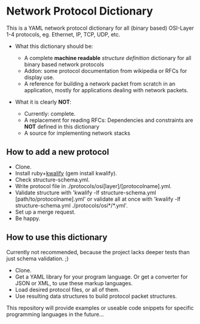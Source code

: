 Network Protocol Dictionary
===

This is a YAML network protocol dictionary for all (binary based) OSI-Layer 1-4 protocols, eg. Ethernet, IP, TCP, UDP, etc.

- What this dictionary should be:
  - A complete **machine readable** *structure definition* dictionary for all binary based network protocols
  - Addon: some protocol documentation from wikipedia or RFCs for display use.
  - A reference for building a network packet from scratch in an application, mostly for applications dealing with network packets.

- What it is clearly **NOT**:
  - Currently: complete.
  - A replacement for reading RFCs: Dependencies and constraints are **NOT** defined in this dictionary
  - A source for implementing network stacks


How to add a new protocol
----

- Clone. 
- Install ruby+[kwalify](http://www.kuwata-lab.com/kwalify/) (gem install kwalify).
- Check structure-schema.yml.  
- Write protocol file in ./protocols/osi[layer]/[protocolname].yml. 
- Validate structure with 'kwalify -lf structure-schema.yml [path/to/protocolname].yml' or validate all at once with 'kwalify -lf structure-schema.yml ./protocols/osi*/*.yml'. 
- Set up a merge request.
- Be happy.

How to use this dictionary
----

Currently not recommended, because the project lacks deeper tests than just schema validation. ;)

- Clone. 
- Get a YAML library for your program language. Or get a converter for JSON or XML, to use these markup languages.
- Load desired protocol files, or all of them. 
- Use resulting data structures to build protocol packet structures.

This repository will provide examples or useable code snippets for specific programming languages in the future...
